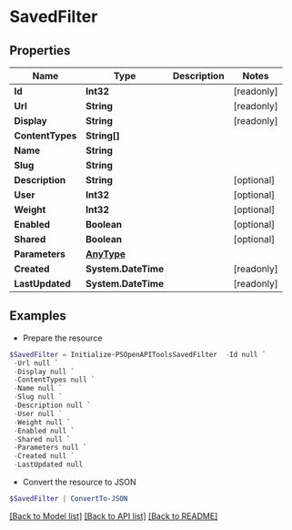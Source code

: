 # SavedFilter
## Properties

Name | Type | Description | Notes
------------ | ------------- | ------------- | -------------
**Id** | **Int32** |  | [readonly] 
**Url** | **String** |  | [readonly] 
**Display** | **String** |  | [readonly] 
**ContentTypes** | **String[]** |  | 
**Name** | **String** |  | 
**Slug** | **String** |  | 
**Description** | **String** |  | [optional] 
**User** | **Int32** |  | [optional] 
**Weight** | **Int32** |  | [optional] 
**Enabled** | **Boolean** |  | [optional] 
**Shared** | **Boolean** |  | [optional] 
**Parameters** | [**AnyType**](.md) |  | 
**Created** | **System.DateTime** |  | [readonly] 
**LastUpdated** | **System.DateTime** |  | [readonly] 

## Examples

- Prepare the resource
```powershell
$SavedFilter = Initialize-PSOpenAPIToolsSavedFilter  -Id null `
 -Url null `
 -Display null `
 -ContentTypes null `
 -Name null `
 -Slug null `
 -Description null `
 -User null `
 -Weight null `
 -Enabled null `
 -Shared null `
 -Parameters null `
 -Created null `
 -LastUpdated null
```

- Convert the resource to JSON
```powershell
$SavedFilter | ConvertTo-JSON
```

[[Back to Model list]](../README.md#documentation-for-models) [[Back to API list]](../README.md#documentation-for-api-endpoints) [[Back to README]](../README.md)

